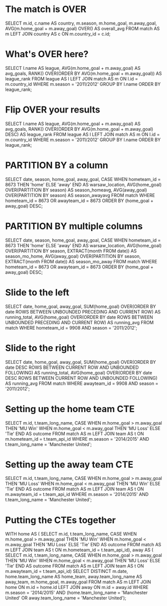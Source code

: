 # The match is OVER
SELECT 
	m.id, 
    c.name AS country, 
    m.season,
	m.home_goal,
	m.away_goal,
	AVG(m.home_goal + m.away_goal) OVER() AS overall_avg
FROM match AS m
LEFT JOIN country AS c ON m.country_id = c.id;

# What's OVER here?
SELECT 
	l.name AS league,
    AVG(m.home_goal + m.away_goal) AS avg_goals,
    RANK() OVER(ORDER BY AVG(m.home_goal + m.away_goal)) AS league_rank
FROM league AS l
LEFT JOIN match AS m 
ON l.id = m.country_id
WHERE m.season = '2011/2012'
GROUP BY l.name
ORDER BY league_rank;

# Flip OVER your results
SELECT 
	l.name AS league,
    AVG(m.home_goal + m.away_goal) AS avg_goals,
    RANK() OVER(ORDER BY AVG(m.home_goal + m.away_goal) DESC) AS league_rank
FROM league AS l
LEFT JOIN match AS m 
ON l.id = m.country_id
WHERE m.season = '2011/2012'
GROUP BY l.name
ORDER BY league_rank;

# PARTITION BY a column
SELECT
	date,
	season,
	home_goal,
	away_goal,
	CASE WHEN hometeam_id = 8673 THEN 'home' 
		 ELSE 'away' END AS warsaw_location,
    AVG(home_goal) OVER(PARTITION BY season) AS season_homeavg,
    AVG(away_goal) OVER(PARTITION BY season) AS season_awayavg
FROM match
WHERE 
	hometeam_id = 8673 
    OR awayteam_id = 8673
ORDER BY (home_goal + away_goal) DESC;

# PARTITION BY multiple columns
SELECT 
	date,
	season,
	home_goal,
	away_goal,
	CASE WHEN hometeam_id = 8673 THEN 'home' 
         ELSE 'away' END AS warsaw_location,
    AVG(home_goal) OVER(PARTITION BY season, 
         	EXTRACT(month FROM date)) AS season_mo_home,
    AVG(away_goal) OVER(PARTITION BY season, 
            EXTRACT(month FROM date)) AS season_mo_away
FROM match
WHERE 
	hometeam_id = 8673 
    OR awayteam_id = 8673
ORDER BY (home_goal + away_goal) DESC;

# Slide to the left
SELECT 
	date,
	home_goal,
	away_goal,
    SUM(home_goal) OVER(ORDER BY date 
         ROWS BETWEEN UNBOUNDED PRECEDING AND CURRENT ROW) AS running_total,
    AVG(home_goal) OVER(ORDER BY date 
         ROWS BETWEEN UNBOUNDED PRECEDING AND CURRENT ROW) AS running_avg
FROM match
WHERE 
	hometeam_id = 9908 
	AND season = '2011/2012';

# Slide to the right
SELECT 
	date,
    home_goal,
    away_goal,
    SUM(home_goal) OVER(ORDER BY date DESC
         ROWS BETWEEN CURRENT ROW AND UNBOUNDED FOLLOWING) AS running_total,
    AVG(home_goal) OVER(ORDER BY date DESC
         ROWS BETWEEN CURRENT ROW AND UNBOUNDED FOLLOWING) AS running_avg
FROM match
WHERE 
	awayteam_id = 9908 
    AND season = '2011/2012';

# Setting up the home team CTE
SELECT 
	m.id, 
    t.team_long_name,
	CASE WHEN m.home_goal > m.away_goal THEN 'MU Win'
		 WHEN m.home_goal < m.away_goal THEN 'MU Loss'
         ELSE 'Tie' END AS outcome
FROM match AS m
LEFT JOIN team AS t 
ON m.hometeam_id = t.team_api_id
WHERE 
	m.season = '2014/2015'
	AND t.team_long_name = 'Manchester United';

# Setting up the away team CTE
SELECT 
	m.id, 
    t.team_long_name,
	CASE WHEN m.home_goal > m.away_goal THEN 'MU Loss'
		 WHEN m.home_goal < m.away_goal THEN 'MU Win'
         ELSE 'Tie' END AS outcome
FROM match AS m
LEFT JOIN team AS t 
ON m.awayteam_id = t.team_api_id
WHERE 
	m.season = '2014/2015'
	AND t.team_long_name = 'Manchester United';

# Putting the CTEs together
WITH home AS (
  SELECT m.id, t.team_long_name,
	  CASE WHEN m.home_goal > m.away_goal THEN 'MU Win'
		   WHEN m.home_goal < m.away_goal THEN 'MU Loss' 
  		   ELSE 'Tie' END AS outcome
  FROM match AS m
  LEFT JOIN team AS t ON m.hometeam_id = t.team_api_id),
away AS (
  SELECT m.id, t.team_long_name,
	  CASE WHEN m.home_goal > m.away_goal THEN 'MU Win'
		   WHEN m.home_goal < m.away_goal THEN 'MU Loss' 
  		   ELSE 'Tie' END AS outcome
  FROM match AS m
  LEFT JOIN team AS t ON m.awayteam_id = t.team_api_id)
SELECT DISTINCT
   m.date,
    home.team_long_name AS home_team,
    away.team_long_name AS away_team,
    m.home_goal,
    m.away_goal
FROM match AS m
LEFT JOIN home ON m.id = home.id
LEFT JOIN away ON m.id = away.id
WHERE m.season = '2014/2015'
      AND (home.team_long_name = 'Manchester United' 
           OR away.team_long_name = 'Manchester United');